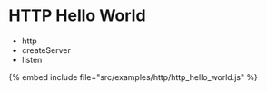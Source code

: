# HTTP Hello World

* http
* createServer
* listen

{% embed include file="src/examples/http/http_hello_world.js" %}


